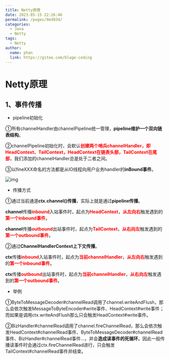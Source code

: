 ```yaml
---
title: Netty原理
date: 2023-05-15 22:26:46
permalink: /pages/9ed934/
categories:
  - Java
  - Netty
tags:
  - Netty
author: 
  name: phan
  link: https://gitee.com/blage-coding
---
```

# Netty原理

## 1、事件传播

- pipeline初始化

①所有channelHandler由channelPipeline统一管理，**pipeline维护一个双向链表结构**。

②channelPipeline初始化时，会默认<font color="red">**创建两个哨兵channelHandler，即HeadContext、TailContext，HeadContext在链表头部，TailContext在尾部**</font>，我们添加的channelHandler总是处于二者之间。

③以fineXXX命名的方法都是从IO线程向用户业务handler的**inBound事件**。

![img](https://cdn.staticaly.com/gh/blage-coding/picx-images-hosting@master/20230515/2020060922065856[1].31clva57g8k0.webp)

- 传播方式

①通过当前通道**ctx.channel()传播**，实际上就是通过**pipeline传播**。

**channel**传播<font color="red">**inbound**</font>入站事件时，起点为<font color="red">**HeadContext**</font>，<font color="red">**从左向右**</font>触发遇到的<font color="red">**第一个inbound事件**</font>。

**channel**传播<font color="red">**outbound**</font>出站事件时，起点为<font color="red">**TailContext**</font>，<font color="red">**从右向左**</font>触发遇到的<font color="red">**第一个outbound事件**</font>。

②通过**ChannelHandlerContext上下文传播**。

**ctx**传播<font color="red">**inbound**</font>入站事件时，起点为<font color="red">**当前channelHandler**</font>，<font color="red">**从左向右**</font>触发遇到的<font color="red">**第一个inbound事件**</font>。

**ctx**传播<font color="red">**outbound**</font>出站事件时，起点为<font color="red">**当前channelHandler**</font>，<font color="red">**从右向左**</font>触发遇到的<font color="red">**第一个outbound事件**</font>。

- 举例

①ByteToMessageDecoder#channelRead调用了channel.writeAndFlush，那么会依次触发MessageToByteEncoder#write事件、HeadContext#write事件；而如果是调用ctx.writeAndFlush那么只会触发HeadContext#write事件。

②BizHandler#channelRead调用了channel.fireChannelRead，那么会依次触发HeadContext#channelRead事件、ByteToMessageDecoder#channelRead事件、BizHandler#channelRead事件...，并会**造成读事件的死循环**。因此一般传播读事件时会通过ctx.fireChannelRead进行，只会触发TailContext#channelRead事件并结束。

